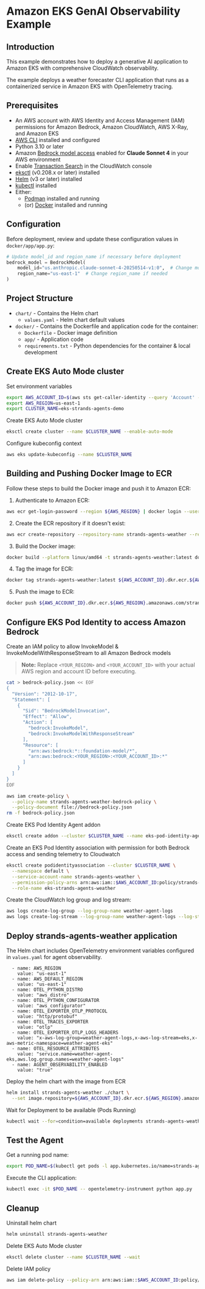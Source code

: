# Amazon EKS GenAI Observability Example

## Introduction

This example demonstrates how to deploy a generative AI application to Amazon EKS with comprehensive CloudWatch observability.

The example deploys a weather forecaster CLI application that runs as a containerized service in Amazon EKS with OpenTelemetry tracing.

## Prerequisites

- An AWS account with AWS Identity and Access Management (IAM) permissions for Amazon Bedrock, Amazon CloudWatch, AWS X-Ray, and Amazon EKS
- [AWS CLI](https://aws.amazon.com/cli/) installed and configured
- Python 3.10 or later
- Amazon [Bedrock model access](https://docs.aws.amazon.com/bedrock/latest/userguide/model-access-modify.html) enabled for **Claude Sonnet 4** in your AWS environment
- Enable [Transaction Search](https://docs.aws.amazon.com/AmazonCloudWatch/latest/monitoring/Enable-TransactionSearch.html) in the CloudWatch console
- [eksctl](https://eksctl.io/installation/) (v0.208.x or later) installed
- [Helm](https://helm.sh/) (v3 or later) installed
- [kubectl](https://docs.aws.amazon.com/eks/latest/userguide/install-kubectl.html) installed
- Either:
  - [Podman](https://podman.io/) installed and running
  - (or) [Docker](https://www.docker.com/) installed and running

## Configuration

Before deployment, review and update these configuration values in `docker/app/app.py`:

```python
# Update model_id and region_name if necessary before deployment
bedrock_model = BedrockModel(
    model_id="us.anthropic.claude-sonnet-4-20250514-v1:0",  # Change model_id if needed
    region_name="us-east-1"  # Change region_name if needed
)
```

## Project Structure

- `chart/` - Contains the Helm chart
  - `values.yaml` - Helm chart default values
- `docker/` - Contains the Dockerfile and application code for the container:
  - `Dockerfile` - Docker image definition
  - `app/` - Application code
  - `requirements.txt` - Python dependencies for the container & local development

## Create EKS Auto Mode cluster

Set environment variables

```bash
export AWS_ACCOUNT_ID=$(aws sts get-caller-identity --query 'Account' --output text)
export AWS_REGION=us-east-1
export CLUSTER_NAME=eks-strands-agents-demo
```

Create EKS Auto Mode cluster

```bash
eksctl create cluster --name $CLUSTER_NAME --enable-auto-mode
```

Configure kubeconfig context

```bash
aws eks update-kubeconfig --name $CLUSTER_NAME
```

## Building and Pushing Docker Image to ECR

Follow these steps to build the Docker image and push it to Amazon ECR:

1. Authenticate to Amazon ECR:

```bash
aws ecr get-login-password --region ${AWS_REGION} | docker login --username AWS --password-stdin ${AWS_ACCOUNT_ID}.dkr.ecr.${AWS_REGION}.amazonaws.com
```

2. Create the ECR repository if it doesn't exist:

```bash
aws ecr create-repository --repository-name strands-agents-weather --region ${AWS_REGION}
```

3. Build the Docker image:

```bash
docker build --platform linux/amd64 -t strands-agents-weather:latest docker/
```

4. Tag the image for ECR:

```bash
docker tag strands-agents-weather:latest ${AWS_ACCOUNT_ID}.dkr.ecr.${AWS_REGION}.amazonaws.com/strands-agents-weather:latest
```

5. Push the image to ECR:

```bash
docker push ${AWS_ACCOUNT_ID}.dkr.ecr.${AWS_REGION}.amazonaws.com/strands-agents-weather:latest
```

## Configure EKS Pod Identity to access Amazon Bedrock

Create an IAM policy to allow InvokeModel & InvokeModelWithResponseStream to all Amazon Bedrock models

> **Note:** Replace `<YOUR_REGION>` and `<YOUR_ACCOUNT_ID>` with your actual AWS region and account ID before executing.

```bash
cat > bedrock-policy.json << EOF
{
  "Version": "2012-10-17",
  "Statement": [
    {
      "Sid": "BedrockModelInvocation",
      "Effect": "Allow",
      "Action": [
        "bedrock:InvokeModel",
        "bedrock:InvokeModelWithResponseStream"
      ],
      "Resource": [
        "arn:aws:bedrock:*::foundation-model/*",
        "arn:aws:bedrock:<YOUR_REGION>:<YOUR_ACCOUNT_ID>:*"
      ]
    }
  ]
}
EOF

aws iam create-policy \
  --policy-name strands-agents-weather-bedrock-policy \
  --policy-document file://bedrock-policy.json
rm -f bedrock-policy.json
```

Create EKS Pod Identity Agent addon

```bash
eksctl create addon --cluster $CLUSTER_NAME --name eks-pod-identity-agent
```

Create an EKS Pod Identity association with permission for both Bedrock access and sending telemetry to Cloudwatch

```bash
eksctl create podidentityassociation --cluster $CLUSTER_NAME \
  --namespace default \
  --service-account-name strands-agents-weather \
  --permission-policy-arns arn:aws:iam::$AWS_ACCOUNT_ID:policy/strands-agents-weather-bedrock-policy,arn:aws:iam::aws:policy/CloudWatchAgentServerPolicy \
  --role-name eks-strands-agents-weather
```

Create the CloudWatch log group and log stream:

```bash
aws logs create-log-group --log-group-name weather-agent-logs
aws logs create-log-stream --log-group-name weather-agent-logs --log-stream-name eks
```

## Deploy strands-agents-weather application

The Helm chart includes OpenTelemetry environment variables configured in `values.yaml` for agent observability.

```
  - name: AWS_REGION
    value: "us-east-1"
  - name: AWS_DEFAULT_REGION
    value: "us-east-1"
  - name: OTEL_PYTHON_DISTRO
    value: "aws_distro"
  - name: OTEL_PYTHON_CONFIGURATOR
    value: "aws_configurator"
  - name: OTEL_EXPORTER_OTLP_PROTOCOL
    value: "http/protobuf"
  - name: OTEL_TRACES_EXPORTER
    value: "otlp"
  - name: OTEL_EXPORTER_OTLP_LOGS_HEADERS
    value: "x-aws-log-group=weather-agent-logs,x-aws-log-stream=eks,x-aws-metric-namespace=weather-agent-eks"
  - name: OTEL_RESOURCE_ATTRIBUTES
    value: "service.name=weather-agent-eks,aws.log.group.names=weather-agent-logs"
  - name: AGENT_OBSERVABILITY_ENABLED
    value: "true"
```

Deploy the helm chart with the image from ECR

```bash
helm install strands-agents-weather ./chart \
  --set image.repository=${AWS_ACCOUNT_ID}.dkr.ecr.${AWS_REGION}.amazonaws.com/strands-agents-weather --set image.tag=latest
```

Wait for Deployment to be available (Pods Running)

```bash
kubectl wait --for=condition=available deployments strands-agents-weather --all
```

## Test the Agent

Get a running pod name:

```bash
export POD_NAME=$(kubectl get pods -l app.kubernetes.io/name=strands-agents-weather -o jsonpath='{.items[0].metadata.name}')
```

Execute the CLI application:

```bash
kubectl exec -it $POD_NAME -- opentelemetry-instrument python app.py
```

## Cleanup

Uninstall helm chart

```bash
helm uninstall strands-agents-weather
```

Delete EKS Auto Mode cluster

```bash
eksctl delete cluster --name $CLUSTER_NAME --wait
```

Delete IAM policy

```bash
aws iam delete-policy --policy-arn arn:aws:iam::$AWS_ACCOUNT_ID:policy/strands-agents-weather-bedrock-policy
```
